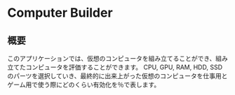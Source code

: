 # Computer Builder

## 概要
このアプリケーションでは、仮想のコンピュータを組み立てることができ、組み立てたコンピュータを評価することができます。
CPU, GPU, RAM, HDD, SSDのパーツを選択していき、最終的に出来上がった仮想のコンピュータを仕事用とゲーム用で使う際にどのくらい有効化を％で表します。
